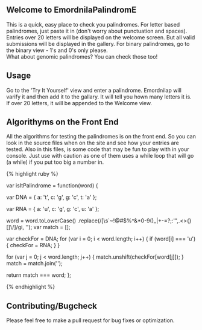 ## Welcome to EmordnilaPalindromE

This is a quick, easy place to check you palindromes. 
For letter based palindromes, just paste it in (don't worry about punctuation and spaces). Entries over 20 letters will be displayed on the welcome screen.  But all valid submissions will be displayed in the gallery. 
For binary palindromes, go to the binary view - 1's and 0's only please.  
What about genomic palindromes?  You can check those too!



## Usage

Go to the 'Try It Yourself' view and enter a palindrome.  Emordnilap will varify it and then add it to the gallary. It will tell you hown many letters it is.  If over 20 letters, it will be appended to the Welcome view.

## Algorithyms on the Front End

All the algorithms for testing the palindromes is on the front end.  So you can look in the source files when on the site and see how your entries are tested.  Also in this files, is some code that may be fun to play with in your console.  Just use with caution as one of them uses a while loop that will go (a while) if you put too big a number in.

{% highlight ruby %}

var isItPalindrome = function(word) {

  var DNA = {
    a: 't',
    c: 'g',
    g: 'c',
    t: 'a'
  };

  var RNA = {
    a: 'u',
    c: 'g',
    g: 'c',
    u: 'a'
  };

  word = word.toLowerCase()
    .replace(/[\s`~!@#$%^&*0-9()_|+\-=?;:'",.<>\{\}\[\]\\\/]/gi, '');
  var match = [];

  var checkFor = DNA;
  for (var i = 0; i < word.length; i++) {
    if (word[i] === 'u') {
      checkFor = RNA;
    }
  }

  for (var j = 0; j < word.length; j++) {
    match.unshift(checkFor[word[j]]);
  }
  match = match.join('');

  return match === word;
}; 

{% endhighlight %}


## Contributing/Bugcheck

Please feel free to make a pull request for bug fixes or optimization.  